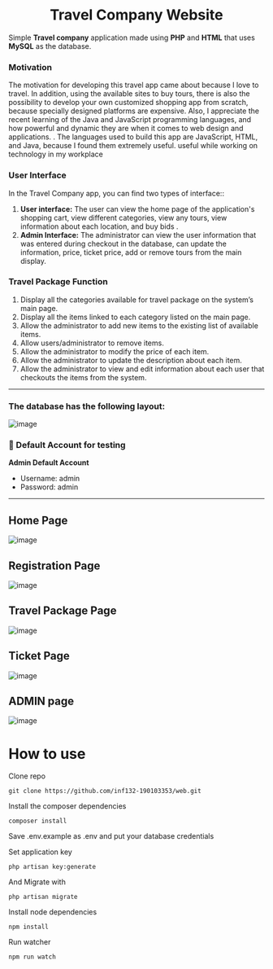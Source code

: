 <div>
	<h1 align="center">Travel Company Website</h1>
	<p align="center">
		<a href="https://discord.gg/tachiyomi">
		</a>
	</p>
</div>

Simple **Travel company** application made using **PHP** and **HTML** that uses **MySQL** as the database.

 ### Motivation


The motivation for developing this travel app came about because I love to travel. In addition, using the available sites to buy tours, there is also the possibility to develop your own customized
shopping app from scratch, because specially designed platforms are expensive. Also, I appreciate
the recent learning of the Java and JavaScript programming languages, and how
powerful and dynamic they are when it comes to web design and applications. . The languages used to
build this app are JavaScript, HTML, and Java, because I found them extremely useful.
useful while working on technology in my workplace

### User Interface
In the Travel Company app, you can find two types of interface::
1. **User interface:** The user can view the home page of the application's shopping cart,
view different categories, view any tours, view information about each location, and buy bids .
2. **Admin Interface:** The administrator can view the user information that was entered
during checkout in the database, can update the information, price, ticket price, add or remove tours from the main display.

### Travel Package Function
1. Display all the categories available for travel package on the system’s main page.
2. Display all the items linked to each category listed on the main page.
3. Allow the administrator to add new items to the existing list of available items.
4. Allow users/administrator to remove items.
5. Allow the administrator to modify the price of each item.
6. Allow the administrator to update the description about each item.
7. Allow the administrator to view and edit information about each user that checkouts the
items from the system.

------------

 ### The database has the following layout:
 
 ![image](https://user-images.githubusercontent.com/78639472/115650981-1cbe2f00-a34c-11eb-96c4-5c66ba065d17.png)
 

 ### 👤 Default Account for testing
	
**Admin Default Account**
- Username: admin
- Password: admin

------------

## Home Page
![image](https://user-images.githubusercontent.com/78639472/115626418-49a81d00-a31f-11eb-85f6-2b804dc25900.png)
## Registration Page
![image](https://user-images.githubusercontent.com/78639472/115626563-7fe59c80-a31f-11eb-9ec6-f1babe7110a7.png)
## Travel Package Page
![image](https://user-images.githubusercontent.com/78639472/115626651-a0155b80-a31f-11eb-9824-2b9b44fdee37.png)
## Ticket Page
![image](https://user-images.githubusercontent.com/78639472/115626716-aefc0e00-a31f-11eb-9024-a5659f6acfed.png)
## ADMIN page
![image](https://user-images.githubusercontent.com/78639472/115626816-d652db00-a31f-11eb-97a2-cec600a103a5.png)

# How to use

Clone repo

	git clone https://github.com/inf132-190103353/web.git
Install the composer dependencies

	composer install
	
Save .env.example as .env and put your database credentials

Set application key

	php artisan key:generate        

And Migrate with

`php artisan migrate`

Install node dependencies

`npm install`

Run watcher

`npm run watch`

 


